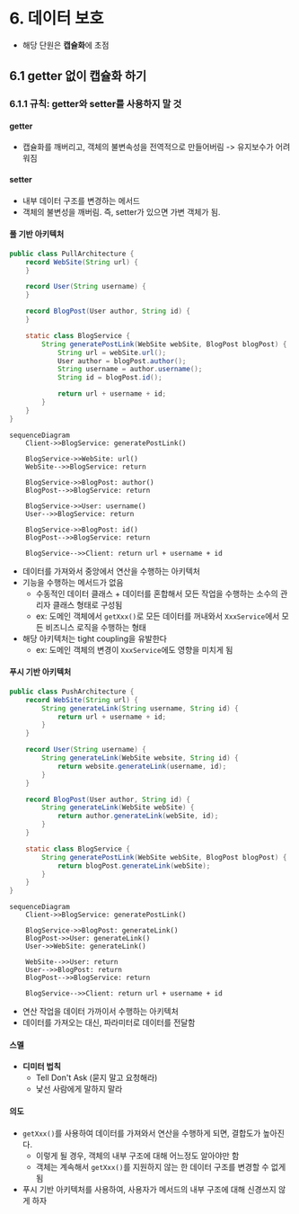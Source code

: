 # 6. 데이터 보호 
- 해당 단원은 **캡슐화**에 초점

## 6.1 getter 없이 캡슐화 하기 
### 6.1.1 규칙: getter와 setter를 사용하지 말 것  
#### getter
- 캡슐화를 깨버리고, 객체의 불변속성을 전역적으로 만들어버림 -> 유지보수가 어려워짐

#### setter
- 내부 데이터 구조를 변경하는 메서드
- 객체의 불변성을 깨버림. 즉, setter가 있으면 가변 객체가 됨.

#### 풀 기반 아키텍처 
```java
public class PullArchitecture {
    record WebSite(String url) {
    }

    record User(String username) {
    }

    record BlogPost(User author, String id) {
    }

    static class BlogService {
        String generatePostLink(WebSite webSite, BlogPost blogPost) {
            String url = webSite.url();
            User author = blogPost.author();
            String username = author.username();
            String id = blogPost.id();

            return url + username + id;
        }
    }
}
```
```mermaid
sequenceDiagram
    Client->>BlogService: generatePostLink()
    
    BlogService->>WebSite: url()
    WebSite-->>BlogService: return
    
    BlogService->>BlogPost: author()
    BlogPost-->>BlogService: return
    
    BlogService->>User: username()
    User-->>BlogService: return
    
    BlogService->>BlogPost: id()
    BlogPost-->>BlogService: return
    
    BlogService-->>Client: return url + username + id
```
- 데이터를 가져와서 중앙에서 연산을 수행하는 아키텍처
- 기능을 수행하는 메서드가 없음 
  - 수동적인 데이터 클래스 + 데이터를 혼합해서 모든 작업을 수행하는 소수의 관리자 클래스 형태로 구성됨 
  - ex: 도메인 객체에서 `getXxx()`로 모든 데이터를 꺼내와서 `XxxService`에서 모든 비즈니스 로직을 수행하는 형태
- 해당 아키텍처는 tight coupling을 유발한다 
  - ex: 도메인 객체의 변경이 `XxxService`에도 영향을 미치게 됨

#### 푸시 기반 아키텍처
```java
public class PushArchitecture {
    record WebSite(String url) {
        String generateLink(String username, String id) {
            return url + username + id;
        }
    }

    record User(String username) {
        String generateLink(WebSite website, String id) {
            return website.generateLink(username, id);
        }
    }

    record BlogPost(User author, String id) {
        String generateLink(WebSite webSite) {
            return author.generateLink(webSite, id);
        }
    }

    static class BlogService {
        String generatePostLink(WebSite webSite, BlogPost blogPost) {
            return blogPost.generateLink(webSite);
        }
    }
}
```
```mermaid
sequenceDiagram
    Client->>BlogService: generatePostLink()
    
    BlogService->>BlogPost: generateLink()
    BlogPost->>User: generateLink()
    User->>WebSite: generateLink()
    
    WebSite-->>User: return
    User-->>BlogPost: return
    BlogPost-->>BlogService: return
    
    BlogService-->>Client: return url + username + id
```

- 연산 작업을 데이터 가까이서 수행하는 아키텍처
- 데이터를 가져오는 대신, 파라미터로 데이터를 전달함

#### 스멜 
- **디미터 법칙**
  - Tell Don't Ask (묻지 말고 요청해라)
  - 낯선 사람에게 말하지 말라 


#### 의도
- `getXxx()`를 사용하여 데이터를 가져와서 연산을 수행하게 되면, 결합도가 높아진다. 
  - 이렇게 될 경우, 객체의 내부 구조에 대해 어느정도 알아야만 함 
  - 객체는 계속해서 `getXxx()`를 지원하지 않는 한 데이터 구조를 변경할 수 없게 됨
- 푸시 기반 아키텍처를 사용하여, 사용자가 메서드의 내부 구조에 대해 신경쓰지 않게 하자 